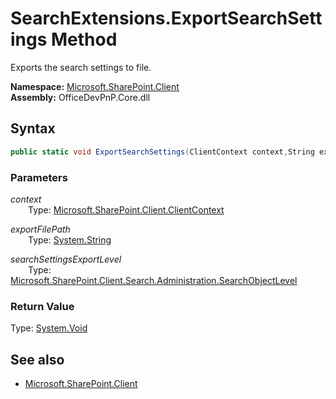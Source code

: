 # SearchExtensions.ExportSearchSettings Method  
Exports the search settings to file.  

**Namespace:** [Microsoft.SharePoint.Client](Microsoft.SharePoint.Client.md)  
**Assembly:** OfficeDevPnP.Core.dll  
## Syntax
```C#
public static void ExportSearchSettings(ClientContext context,String exportFilePath,SearchObjectLevel searchSettingsExportLevel)
```
### Parameters
*context*  
&emsp;&emsp;Type: [Microsoft.SharePoint.Client.ClientContext](Microsoft.SharePoint.Client.ClientContext.md) 
&emsp;&emsp;  
  
*exportFilePath*  
&emsp;&emsp;Type: [System.String](System.String.md) 
&emsp;&emsp;  
  
*searchSettingsExportLevel*  
&emsp;&emsp;Type: [Microsoft.SharePoint.Client.Search.Administration.SearchObjectLevel](Microsoft.SharePoint.Client.Search.Administration.SearchObjectLevel.md) 
&emsp;&emsp;  
  
### Return Value
Type: [System.Void](System.Void.md 
)
## See also
- [Microsoft.SharePoint.Client](Microsoft.SharePoint.Client.md)
